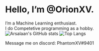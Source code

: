 # Hello, I’m @OrionXV.
I’m a Machine Learning enthusiast.  
I do Competetive programming as a hobby.  
![Arsalaan's GitHub stats](https://github-readme-stats.vercel.app/api?username=OrionXV&count_private=true&theme=onedark&show_icons=true)
![Top Langs](https://github-readme-stats.vercel.app/api/top-langs/?username=OrionXV&theme=onedark)  

Message me on discord: PhantomXV#9401
